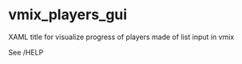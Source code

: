 # vmix_players_gui
 XAML title for visualize progress of players made of list input in vmix

See /HELP
